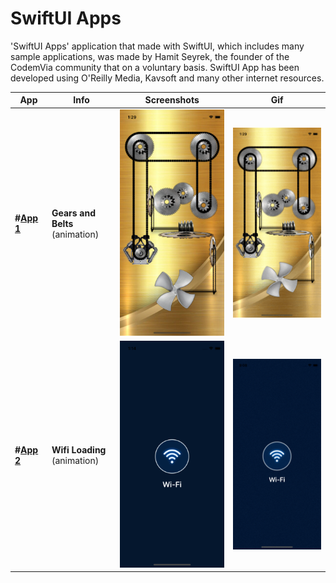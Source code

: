 # SwiftUI Apps

'SwiftUI Apps' application that made with SwiftUI, which includes many sample applications, was made by Hamit Seyrek, the founder of the CodemVia community that on a voluntary basis. SwiftUI App has been developed using O'Reilly Media, Kavsoft and many other internet resources.



App | Info                                                                                                                                                            | Screenshots                                                                                                                                                            | Gif
---                                   |--- | ---                                                                                                                                       |---
**#[App 1](SwiftUIAnimationTutorials/Tutorials/GearsAndBelts)** | **Gears and Belts** <br/>(animation)                                         <br/>| <img src="readmeData/GearsAndBeltsView.png" alt="screen1" style="width:220px;"/> | <img src="readmeData/GearsAndBeltsView.gif" alt="gif1" style="width:220px;"/> | 
**#[App 2](SwiftUIAnimationTutorials/Tutorials/WifiLoading)** | **Wifi Loading** <br/>(animation)                                         <br/>| <img src="readmeData/WifiLoading.png" alt="screen1" style="width:220px;"/> | <img src="readmeData/WifiLoading.gif" alt="gif1" style="width:220px;"/> | 

